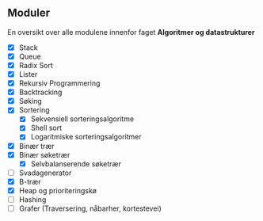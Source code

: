 ## Moduler

En oversikt over alle modulene innenfor faget **Algoritmer og datastrukturer**

- [x] Stack
- [x] Queue
- [x] Radix Sort
- [x] Lister
- [x] Rekursiv Programmering
- [x] Backtracking
- [x] Søking
- [x] Sortering
  - [x] Sekvensiell sorteringsalgoritme
  - [x] Shell sort
  - [x] Logaritmiske sorteringsalgoritmer
- [x] Binær trær
- [x] Binær søketrær
  - [x] Selvbalanserende søketrær
- [ ] Svadagenerator
- [x] B-trær
- [x] Heap og prioriteringskø
- [ ] Hashing
- [ ] Grafer (Traversering, nåbarher, kortestevei)
